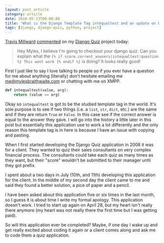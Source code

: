 ```yaml
---
layout: post_article
category: article
date: 2010-05-13T00:00:00
title: "What is the Django Template Tag intequaltest and an update on Django Quiz?"
tags: [django, django-quiz, python, project]
---
```


[Travis Millward](http://gravitymad.com/) [commented](http://mylesbraithwaite.com/projects/django-quiz/#c195) on my [Django Quiz](http://mylesbraithwaite.com/projects/django-quiz) project today:

<blockquote class="blockquote">
    <p>Hey Myles, I believe I'm going to checkout your django quiz. Can you explain what the <code>&lcub;% if score.corrent_anwsers|intequaltest:question %&rcub; This wont work &lcub;% endif %&rcub;</code> is doing? It looks really good!</p>
</blockquote>

First I just like to say I love talking to people so if you ever have a question for me about anything (literally) don't hesitate emailing me [me@mylesbraithwaite.com](mailto:me@mylesbraithwaite.com) or chatting with me on XMPP.

```python
def intequaltest(value, arg):
    return (value == arg)
```

Okay so `intequaltest` is got to be the studied template tag in the world. It's sole purpose is to see if two things (i.e. a `list`, `str`, `dict`, etc.) are the same and if they are return `True` or `False`. In this case see if the correct answer is equal to the answer they gave. I will go into the history a little later in this post but essentially this application use to work a lot differently and the only reason this template tag is in here is because I have an issue with copying and pasting.

When I first started developing the Django Quiz application in 2008 it was for a client. They wanted to quiz their sales consultants on very complex financial process. The consultants could take each quiz as many times as they want, but their "score" wouldn't be submitted to their manager until they got prefix.

I spent about a two days in July (10th, and 11th) developing this application for the client. In the middle of my second day the client came to me and said they found a better solution, a pice of paper and a pencil.

I have been asked about this application five or six times in the last month, so I guess it is about time I write my formal apology. This application doesn't work. I tried to start up again on April 28, but my heart isn't really there anymore (my heart was not really there the first time but I was getting paid).

So will this application ever be completed? Maybe, if one day I wake up and get really excited about coding it again or a client comes along and ask me to code them a quiz application.
